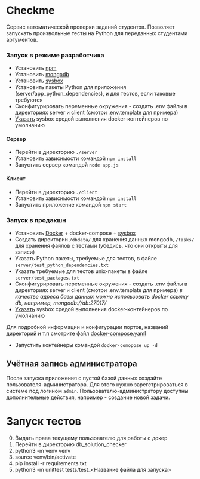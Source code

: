 # Checkme
Сервис автоматической проверки заданий студентов.
Позволяет запускать произвольные тесты на Python для переданных студентами аргументов.

### Запуск в режиме разработчика
- Установить [npm](https://nodejs.org/en/)
- Установить [mongodb](https://www.mongodb.com)
- Установить [sysbox](https://github.com/nestybox/sysbox/blob/master/docs/user-guide/install-package.md#installing-sysbox)
- Установить пакеты Python для приложения (server/app_python_dependencies), и для тестов, если таковые требуются
- Сконфигурировать переменные окружения - создать .env файлы в директориях server и client (смотри .env.template для примера)
- [Указать](https://github.com/nestybox/sysbox/blob/master/docs/user-guide/install-package.md#configuring-dockers-default-runtime-to-sysbox) sysbox средой выполнения docker-контейнеров по умолчанию
#### Сервер
- Перейти в директорию `./server`
- Установить зависимости командой `npm install`
- Запустить сервер командой `node app.js`
#### Клиент
- Перейти в директорию `./client`
- Установить зависимости командой `npm install`
- Запустить приложение командой `npm start`

### Запуск в продакшн
- Установить [Docker](https://www.docker.com) + docker-compose + [sysbox](https://github.com/nestybox/sysbox/blob/master/docs/user-guide/install-package.md#installing-sysbox)
- Создать директории `/dbdata/` для хранения данных mongodb, `/tasks/` для хранения файлов с тестами (убедись, что они открыты для записи)
- Указать Python пакеты, требуемые для тестов, в файле `server/test_python_dependencies.txt`
- Указать требуемые для тестов unix-пакеты в файле `server/test_packages.txt`
- Сконфигурировать переменные окружения - создать .env файлы в директориях server и client (смотри .env.template для примера) *в качестве адреса базы данных можно использовать docker ссылку db, например, mongodb://db:27017/*
- [Указать](https://github.com/nestybox/sysbox/blob/master/docs/user-guide/install-package.md#configuring-dockers-default-runtime-to-sysbox) sysbox средой выполнения docker-контейнеров по умолчанию

Для подробной информации и конфигурации портов, названий директорий и т.п смотрите файл [docker-compose.yaml](./docker-compose.yaml)
- Запустить контейнеры командой `docker-comopose up -d`

## Учётная запись администратора
После запуска приложения с пустой базой данных создайте пользователя-администратора.
Для этого нужно зарегстрироваться в системе под логином `admin`.
Пользователю-администратору доступны дополнительные действия, например - создание новой задачи.

# Запуск тестов
0. Выдать права текущему пользователю для работы с докер
1. Перейти в директорию db_solution_checker
2. python3 -m venv venv
3. source venv/bin/activate
4. pip install -r requirements.txt
5. python3 -m unittest tests/test_<Название файла для запуска>